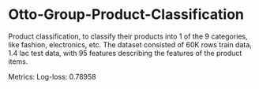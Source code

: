 # Otto-Group-Product-Classification

Product classification, to classify their products into 1 of the 9 categories, like fashion, electronics, etc. The dataset consisted of 60K rows train data, 1.4 lac test data, with 95 features describing the features of the product items.

Metrics: Log-loss: 0.78958

